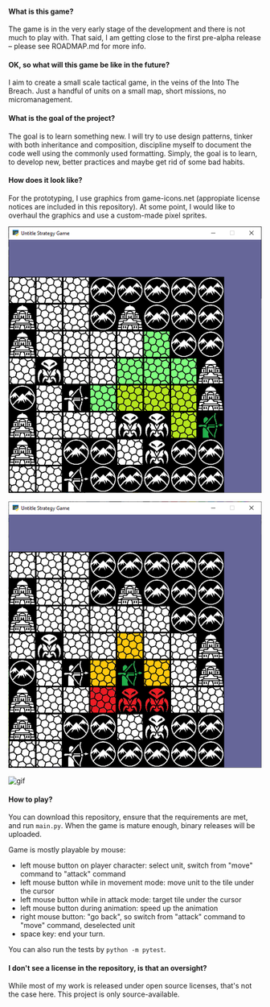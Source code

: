 #### What is this game?

The game is in the very early stage of the development and there is not much to play with. That said, I am getting close to the first pre-alpha release – please see ROADMAP.md for more info.


#### OK, so what will this game be like in the future?

I aim to create a small scale tactical game, in the veins of the Into The Breach. Just a handful of units on a small map, short missions, no micromanagement.


#### What is the goal of the project?

The goal is to learn something new. I will try to use design patterns, tinker with both inheritance and composition, discipline myself to document the code well using the commonly used formatting. Simply, the goal is to learn, to develop new, better practices and maybe get rid of some bad habits.


#### How does it look like?

For the prototyping, I use graphics from game-icons.net (appropiate license notices are included in this repository). At some point, I would like to overhaul the graphics and use a custom-made pixel sprites. 

![player-movement](https://github.com/VedVid/untitled-strategy-game/blob/readme-update/images/1.png)

![player-attack](https://github.com/VedVid/untitled-strategy-game/blob/readme-update/images/2.png)

![gif](https://github.com/VedVid/untitled-strategy-game/blob/readme-update/images/3.gif)


#### How to play?

You can download this repository, ensure that the requirements are met, and run `main.py`. When the game is mature enough, binary releases will be uploaded.  

Game is mostly playable by mouse:
* left mouse button on player character: select unit, switch from "move" command to "attack" command
* left mouse button while in movement mode: move unit to the tile under the cursor
* left mouse button while in attack mode: target tile under the cursor
* left mouse button during animation: speed up the animation
* right mouse button: "go back", so switch from "attack" command to "move" command, deselected unit
* space key: end your turn.

You can also run the tests by `python -m pytest`.


#### I don't see a license in the repository, is that an oversight?

While most of my work is released under open source licenses, that's not the case here. This project is only source-available. 

